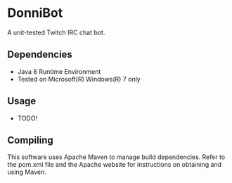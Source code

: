 DonniBot
========

A unit-tested Twitch IRC chat bot.

## Dependencies

- Java 8 Runtime Environment
- Tested on Microsoft(R) Windows(R) 7 only

## Usage

- TODO!

<!---
- Configure authentication details in the properties file
- Run: `java -jar DonniBot.jar Main`
-->

## Compiling

This software uses Apache Maven to manage build dependencies. Refer to the pom.xml
file and the Apache website for instructions on obtaining and using Maven.